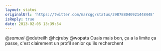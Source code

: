```yaml
---
layout: status
originalUrl: 'https://twitter.com/marcgg/status/298788040921448448'
isReply: true
date: 2013-02-05 13:39:54
---
```


@_samuel_ @xdutreilh @hcjruby @wopata  Ouais mais bon, ça a la limite ça passe, c'est clairement un profil senior qu'ils recherchent
